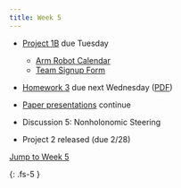 ```yaml
---
title: Week 5
---
```

- [Project 1B](https://ucb-ee106.github.io/106b-sp23site/assets/proj/proj1b.pdf) due Tuesday
    - [Arm Robot Calendar](https://calendar.google.com/calendar/u/0/selfsched?sstoken=UUI5cjdCWXBYRUlOfGRlZmF1bHR8OTZhMTUwZjIxMzJjNTk1ZDJhNjkwMzdkODQ4MjU5Yjk)
    - [Team Signup Form](https://docs.google.com/forms/d/e/1FAIpQLSflnxcwP4Bxc73h-jBlbQ1N-hy4L91Gf1KjwAhYKw1qs6_W5g/viewform)

- [Homework 3](https://ucb-ee106.github.io/106b-sp23site/assets/hw/hw3.zip) due next Wednesday ([PDF](https://ucb-ee106.github.io/106b-sp23site/assets/hw/hw3/Homework_3__Path_Planning.pdf))

- [Paper presentations](https://docs.google.com/spreadsheets/d/1R_x_skHDTk3o6-p1RcqvzdAZNXh3GBEzwrG-fD-mpQ0/edit#gid=490407880) continue

- Discussion 5: Nonholonomic Steering

- Project 2 released (due 2/28)

<a href="#Week5">Jump to Week 5 </a>

{: .fs-5 }

